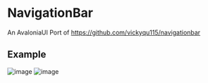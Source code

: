 # NavigationBar
An AvaloniaUI Port of https://github.com/vickyqu115/navigationbar

## Example
![image](https://github.com/furesoft/NavigationBar/assets/4117602/779616d9-720c-4f0c-b205-328f9c537751)
![image](https://github.com/furesoft/NavigationBar/assets/4117602/99e21a2e-890f-4fa4-b194-1056cdffdc98)

